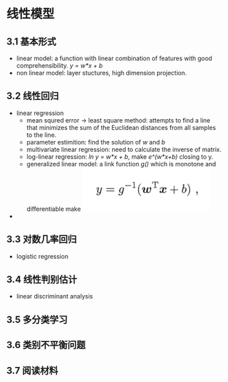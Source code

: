# 线性模型
## 3.1 基本形式
- linear model: a function with linear combination of features with good comprehensibility. *y = w\*x + b*
- non linear model: layer stuctures, high dimension projection.

## 3.2 线性回归
- linear regression
	- mean squred error -> least square method: attempts to find a line that minimizes the sum of the Euclidean distances from all samples to the line.
	- parameter estimition: find the solution of *w* and *b*
	- multivariate linear regression: need to calculate the inverse of matrix.
	- log-linear regression: *ln y = w\*x + b*, make *e^(w\*x+b)* closing to y.
	- generalized linear model: a link function *g()*  which is monotone and differentiable make  ![formular 3.15](img/image1.png)
-

## 3.3 对数几率回归
- logistic regression

## 3.4 线性判别估计 
- linear discriminant analysis

## 3.5 多分类学习 

## 3.6 类别不平衡问题

## 3.7 阅读材料
